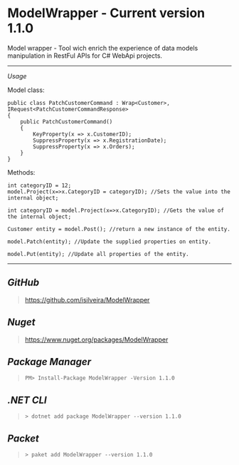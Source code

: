 # ModelWrapper - Current version 1.1.0

Model wrapper - Tool wich enrich the experience of data models manipulation in RestFul APIs for C# WebApi projects.
____
*Usage*

Model class:
```
public class PatchCustomerCommand : Wrap<Customer>, IRequest<PatchCustomerCommandResponse>
{
    public PatchCustomerCommand()
    {
        KeyProperty(x => x.CustomerID);
        SuppressProperty(x => x.RegistrationDate);
        SuppressProperty(x => x.Orders);
    }
}
```
Methods:

```
int categoryID = 12;
model.Project(x=>x.CategoryID = categoryID); //Sets the value into the internal object;
```

```
int categoryID = model.Project(x=>x.CategoryID); //Gets the value of the internal object;
```

```
Customer entity = model.Post(); //return a new instance of the entity.
```
```
model.Patch(entity); //Update the supplied properties on entity.
```
```
model.Put(entity); //Update all properties of the entity.
```
____
*GitHub*
----
> https://github.com/isilveira/ModelWrapper

*Nuget*
----
> https://www.nuget.org/packages/ModelWrapper

*Package Manager*
----
> ```PM> Install-Package ModelWrapper -Version 1.1.0```

*.NET CLI*
----
> ```> dotnet add package ModelWrapper --version 1.1.0```

*Packet*
----
> ```> paket add ModelWrapper --version 1.1.0```
